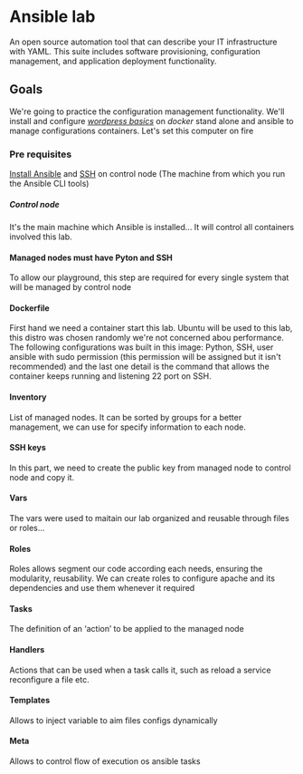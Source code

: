 # Ansible lab
An open source automation tool that can describe your IT infrastructure with YAML. This suite includes software provisioning, configuration management, and application deployment functionality.

## Goals
We're going to practice the configuration management functionality. We'll install and configure [*wordpress basics*](https://ubuntu.com/tutorials/install-and-configure-wordpress#1-overview) on *docker* stand alone and ansible to manage configurations containers. Let's set this computer on fire

### Pre requisites
[Install Ansible](https://docs.ansible.com/ansible/latest/installation_guide/intro_installation.html#installation-guide) and [SSH](https://ubuntu.com/server/docs/service-openssh) on control node (The machine from which you run the Ansible CLI tools)

##### Control node
It's the main machine which Ansible is installed... It will control all containers involved this lab. 

#### Managed nodes must have Pyton and SSH
To allow our playground, this step are required for every single system that will be managed by control node

#### Dockerfile
First hand we need a container start this lab. Ubuntu will be used to this lab, this distro was chosen randomly we're not concerned abou performance. 
The following configurations was built in this image: Python, SSH, user ansible with sudo permission (this permission will be assigned but it isn't recommended) and the last one detail is the command that allows the container keeps running and listening 22 port on SSH.

#### Inventory
List of managed nodes. It can be sorted by groups for a better management, we can use for specify information to each node.  

#### SSH keys
In this part, we need to create the public key from managed node to control node and copy it.

#### Vars
The vars were used to maitain our lab organized and reusable through files or roles... 

#### Roles
Roles allows segment our code according each needs, ensuring the modularity, reusability. We can create roles to configure apache and its dependencies and use them whenever it required

#### Tasks
The definition of an ‘action’ to be applied to the managed node

#### Handlers
Actions that can be used when a task calls it, such as reload a service reconfigure a file etc.

#### Templates
Allows to inject variable to aim files configs dynamically

#### Meta
Allows to control flow of execution os ansible tasks

